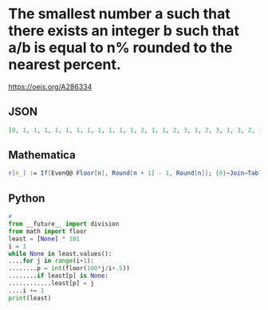 # The smallest number a such that there exists an integer b such that a/b is equal to n% rounded to the nearest percent\.
https://oeis.org/A286334
## JSON
```JSON
[0, 1, 1, 1, 1, 1, 1, 1, 1, 1, 1, 1, 2, 1, 1, 2, 3, 1, 2, 3, 1, 3, 2, 3, 4, 1, 5, 3, 5, 2, 3, 4, 6, 1, 10, 6, 4, 7, 3, 7, 2, 7, 5, 3, 4, 5, 6, 7, 10, 17, 1, 18, 11, 8, 7, 6, 5, 4, 7, 10, 3, 11, 8, 5, 7, 11, 19, 2, 13, 9, 7, 5, 13, 8, 14, 3, 13, 10, 7, 11, 4, 13, 9, 5, 16, 11, 6, 13, 7, 8, 9, 10, 11, 13, 15, 18, 22, 28, 39, 66, 1]
```
## Mathematica
```Mathematica
r[n_] := If[EvenQ@ Floor[n], Round[n + 1] - 1, Round[n]]; {0}~Join~Table[Module[{a = 1, b = 2, m}, While[While[100 a/b > n, b++]; !MemberQ[Set[m, Map[r, 100 a/Range@ b]], n], a++]; {a, Position[m, n][[1, 1]]}], {n, 100}][[All, 1]] (* _Michael De Vlieger_, May 09 2017 *)
```
## Python
```Python
#
from __future__ import division
from math import floor
least = [None] * 101
i = 1
while None in least.values():
....for j in range(i+1):
........p = int(floor(100*j/i+.5))
........if least[p] is None:
............least[p] = j
....i += 1
print(least)
```
